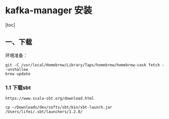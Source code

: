 # kafka-manager 安装

[toc]

## 一、下载

环境准备：

```
git -C /usr/local/Homebrew/Library/Taps/homebrew/homebrew-cask fetch --unshallow
brew update
```

### 1.1 下载sbt

```
https://www.scala-sbt.org/download.html

cp ~/Downloads/dev/softs/sbt/bin/sbt-launch.jar /Users/lifei/.sbt/launchers/1.2.8/
```



